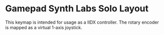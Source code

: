 # Gamepad Synth Labs Solo Layout

This keymap is intended for usage as a IIDX controller. The rotary encoder is mapped as a virtual 1-axis joystick.
